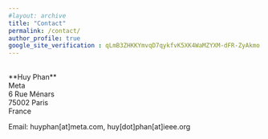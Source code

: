 ```yaml
---
#layout: archive
title: "Contact"
permalink: /contact/
author_profile: true
google_site_verification : qLmB3ZHKKYmvqD7qykfvK5XK4WaMZYXM-dFR-ZyAkmo
---
```


<!--- 
<br/>
**Huy Phan**<br/>Centre for Digital Music (C4DM)<br/>School of Electronic Engineering and Computer Science<br/>Queen Mary University of London<br/>Mile End Road<br/>
London E1 4NS<br/>United Kingdom<br/>

Email: h[dot]phan[at]qmul.ac.uk
-->
<br/>
**Huy Phan**<br/>Meta<br/>6 Rue Ménars<br/>75002 Paris<br/>France<br/>

Email: huyphan[at]meta.com, huy[dot]phan[at]ieee.org
